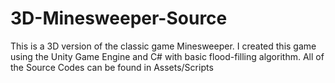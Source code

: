 # 3D-Minesweeper-Source
 
This is a 3D version of the classic game Minesweeper. I created this game using the Unity Game Engine and C# with basic flood-filling algorithm.
All of the Source Codes can be found in Assets/Scripts
